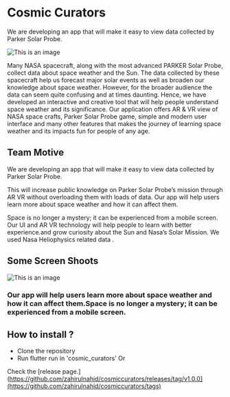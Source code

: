 # Cosmic Curators
We are developing an app that will make it easy to view data collected by Parker Solar Probe.

![This is an image](https://images.spaceappschallenge.org/stream-images/sHuE4beSkZs9DrL4i31ctZDjJb0=/11008/width-800/)

Many NASA spacecraft, along with the most advanced PARKER Solar Probe, collect data about space weather and the Sun. The data collected by these spacecraft help us forecast major solar events as well as broaden our knowledge about space weather. However, for the broader audience the data can seem quite confusing and at times daunting. Hence, we have developed an interactive and creative tool that will help people understand space weather and its significance. Our application offers AR & VR view of NASA space crafts, Parker Solar Probe game, simple and modern user interface and many other features that makes the journey of learning space weather and its impacts fun for people of any age.


## Team Motive 
 We are developing an app that will make it easy to view data collected by Parker Solar Probe.


This will increase public knowledge on Parker Solar Probe’s mission through AR VR without overloading them with loads of data.
Our app will help users learn more about space weather and how it can affect them.

Space is no longer a mystery; it can be experienced from a mobile screen.
Our UI and AR VR technology will help people to learn with better experience.and grow curiosity about the Sun and Nasa’s Solar Mission. We used Nasa Heliophysics related data .

## Some Screen Shoots

![This is an image](https://i.ibb.co/R9kKDHj/image.png)

### Our app will help users learn more about space weather and how it can affect them.Space is no longer a mystery; it can be experienced from a mobile screen.

## How to install ?
- Clone the repository
- Run flutter run in 'cosmic_curators'
Or

Check the [release page.](https://github.com/zahirulnahid/cosmiccurators/releases/tag/v1.0.0](https://github.com/zahirulnahid/cosmiccurators/tags)
